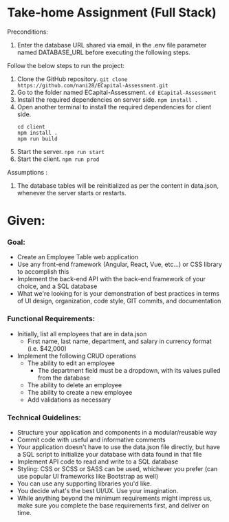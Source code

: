 # Take-home Assignment (Full Stack)

Preconditions:

1. Enter the database URL shared via email, in the .env file parameter named DATABASE_URL before executing the following steps.

Follow the below steps to run the project:

1. Clone the GitHub repository.
   `git clone https://github.com/nani28/ECapital-Assessment.git`
2. Go to the folder named ECapital-Assessment.
   `cd ECapital-Assessment`
3. Install the required dependencies on server side.
   `npm install .`
4. Open another terminal to install the required dependencies for client side.
   ```
   cd client
   npm install .
   npm run build
   ```
5. Start the server.
   `npm run start`
6. Start the client.
   `npm run prod`

Assumptions :

1. The database tables will be reinitialized as per the content in data.json, whenever the server starts or restarts.

# Given:

### Goal:

- Create an Employee Table web application
- Use any front-end framework (Angular, React, Vue, etc...) or CSS library to accomplish this
- Implement the back-end API with the back-end framework of your choice, and a SQL database
- What we're looking for is your demonstration of best practices in terms of UI design, organization, code style, GIT commits, and documentation

### Functional Requirements:

- Initially, list all employees that are in data.json
  - First name, last name, department, and salary in currency format (i.e. $42,000)
- Implement the following CRUD operations
  - The ability to edit an employee
    - The department field must be a dropdown, with its values pulled from the database
  - The ability to delete an employee
  - The ability to create a new employee
  - Add validations as necessary

### Technical Guidelines:

- Structure your application and components in a modular/reusable way
- Commit code with useful and informative comments
- Your application doesn't have to use the data.json file directly, but have a SQL script to initialize your database with data found in that file
- Implement API code to read and write to a SQL database
- Styling: CSS or SCSS or SASS can be used, whichever you prefer (can use popular UI frameworks like Bootstrap as well)
- You can use any supporting libraries you'd like.
- You decide what's the best UI/UX. Use your imagination.
- While anything beyond the minimum requirements might impress us, make sure you complete the base requirements first, and deliver on time.
